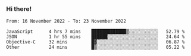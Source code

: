 ### Hi there!

<!--START_SECTION:waka-->

```text
From: 16 November 2022 - To: 23 November 2022

JavaScript      4 hrs 7 mins    █████████████▒░░░░░░░░░░░   52.79 %
JSON            1 hr 55 mins    ██████░░░░░░░░░░░░░░░░░░░   24.64 %
Objective-C     32 mins         █▓░░░░░░░░░░░░░░░░░░░░░░░   06.87 %
Other           24 mins         █▒░░░░░░░░░░░░░░░░░░░░░░░   05.22 %
```

<!--END_SECTION:waka-->
